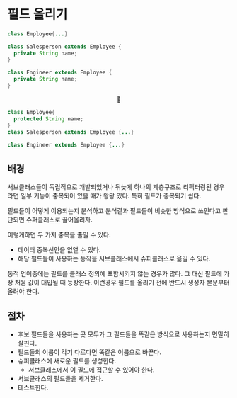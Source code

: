# 필드 올리기

```Java
class Employee{...}

class Salesperson extends Employee {
  private String name;
}

class Engineer extends Employee {
  private String name;
}
```

<center>🔽</center>

```Java
class Employee{
  protected String name;
}
class Salesperson extends Employee {...}

class Engineer extends Employee {...}

```

## 배경

서브클래스들이 독립적으로 개발되었거나 뒤늦게 하나의 계층구조로 리팩터링된 경우라면 일부 기능이 중복되어 있을 때가 왕왕 있다. 특히 필드가 중복되기 쉽다.

필드들이 어떻게 이용되는지 분석하고 분석결과 필드들이 비슷한 방식으로 쓰인다고 판단되면 슈퍼클래스로 끌어올리자.

이렇게하면 두 가지 중복을 줄일 수 있다.

-   데이터 중복선언을 없앨 수 있다.
-   해당 필드들이 사용하는 동작을 서브클래스에서 슈퍼클래스로 옮길 수 있다.

동적 언어중에는 필드를 클래스 정의에 포함시키지 않는 경우가 많다. 그 대신 필드에 가장 처음 값이 대입될 때 등장한다. 이런경우 필드를 올리기 전에 반드시 생성자 본문부터 올려야 한다.

## 절차

-   후보 필드들을 사용하는 곳 모두가 그 필드들을 똑같은 방식으로 사용하는지 면밀히 살핀다.
-   필드들의 이름이 각기 다르다면 똑같은 이름으로 바꾼다.
-   슈퍼클래스에 새로운 필드를 생성한다.
    -   서브클래스에서 이 필드에 접근할 수 있어야 한다.
-   서브클래스의 필드들을 제거한다.
-   테스트한다.
